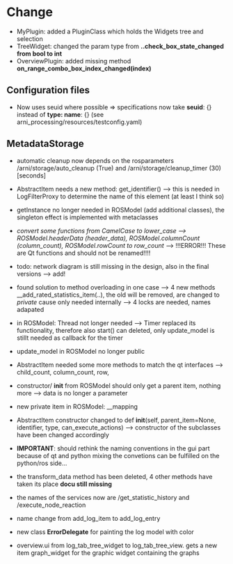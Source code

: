 Change
===

* MyPlugin: added a PluginClass which holds the Widgets tree and selection
* TreeWidget: changed the param type from **..check_box_state_changed from bool to int**
* OverviewPlugin: added missing method **on_range_combo_box_index_changed(index)**

## Configuration files
* Now uses seuid where possible
=> specifications now take **seuid**: {} instead of **type: name**: {} (see arni_processing/resources/testconfig.yaml)

## MetadataStorage
* automatic cleanup now depends on the rosparameters /arni/storage/auto_cleanup (True) and /arni/storage/cleanup_timer (30)[seconds]

* AbstractItem needs a new method: get_identifier() --> this is needed in LogFilterProxy to determine the name of this element (at least I think so)
* getInstance no longer needed in ROSModel (add additional classes), the singleton effect is implemented with metaclasses
* *convert some functions from CamelCase to lower_case --> ROSModel.headerData (header_data), ROSModel.columnCount (column_count), ROSModel.rowCount to row_count* --> !!!ERROR!!! These are Qt functions and should not be renamed!!!!
* todo: network diagram is still missing in the design, also in the final versions --> add!
* found solution to method overloading in one case --> 4 new methods __add_rated_statistics_item(..), the old will be removed, are changed to *private* cause only needed internally --> 4 locks are needed, names adapated
* in ROSModel: Thread not longer needed --> Timer replaced its functionality, therefore also start() can deleted, only update_model is stillt needed as callback for the timer
* update_model in ROSModel no longer public
* AbstractItem needed some more methods to match the qt interfaces --> child_count, column_count, row, 
* constructor/ __init__ from ROSModel should only get a parent item, nothing more --> data is no longer a parameter
* new private item in ROSModel: __mapping
* AbstractItem constructor changed to def __init__(self, parent_item=None, identifier, type, can_execute_actions) --> constructor of the subclasses have been changed accordingly
*  **IMPORTANT**: should rethink the naming conventions in the gui part because of qt and python mixing the convetions can be fulfilled on the python/ros side...
* the transform_data method has been deleted, 4 other methods have taken its place **docu still missing**
* the names of the services now are /get_statistic_history and /execute_node_reaction
* name change from add_log_item to add_log_entry
* new class **ErrorDelegate** for painting the log model with color

* overview.ui from log_tab_tree_widget to log_tab_tree_view. gets a new item graph_widget for the graphic widget containing the graphs